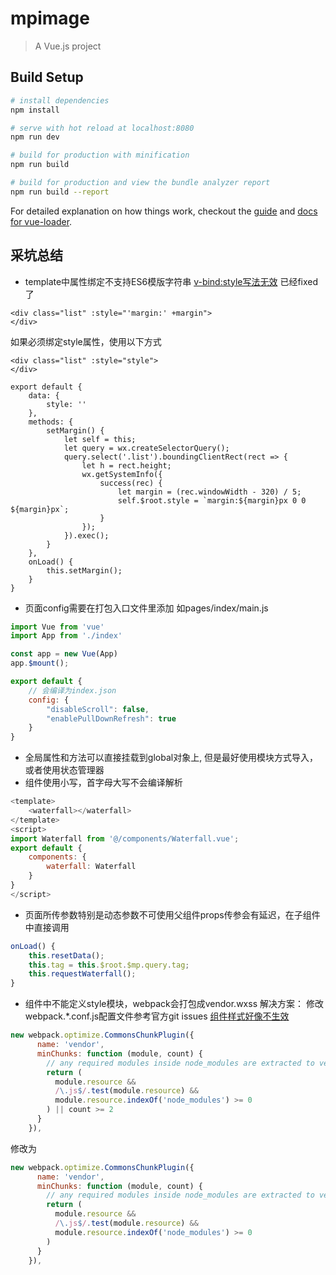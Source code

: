 # mpimage

> A Vue.js project

## Build Setup

``` bash
# install dependencies
npm install

# serve with hot reload at localhost:8080
npm run dev

# build for production with minification
npm run build

# build for production and view the bundle analyzer report
npm run build --report
```

For detailed explanation on how things work, checkout the [guide](http://vuejs-templates.github.io/webpack/) and [docs for vue-loader](http://vuejs.github.io/vue-loader).


## 采坑总结
-  template中属性绑定不支持ES6模版字符串
  [v-bind:style写法无效](https://github.com/Meituan-Dianping/mpvue/issues/56#event-1520392752) 已经fixed了

 ``` 
<div class="list" :style="'margin:' +margin">
</div>
```
如果必须绑定style属性，使用以下方式
 ``` 
<div class="list" :style="style">
</div>
```
``` 
export default {
    data: {
        style: ''
    },
    methods: {
        setMargin() {
            let self = this;
            let query = wx.createSelectorQuery();
            query.select('.list').boundingClientRect(rect => {
            	let h = rect.height;
            	wx.getSystemInfo({
                    success(rec) {
                        let margin = (rec.windowWidth - 320) / 5;
                        self.$root.style = `margin:${margin}px 0 0 ${margin}px`;
                    }
            	});
            }).exec();
        }
    },
    onLoad() {
        this.setMargin();
    }
}
```
- 页面config需要在打包入口文件里添加
  如pages/index/main.js
``` javascript
import Vue from 'vue'
import App from './index'

const app = new Vue(App)
app.$mount();

export default {
    // 会编译为index.json
    config: {
        "disableScroll": false,
        "enablePullDownRefresh": true
    }
}
```
- 全局属性和方法可以直接挂载到global对象上, 但是最好使用模块方式导入，或者使用状态管理器
- 组件使用小写，首字母大写不会编译解析
``` javascript
<template>
    <waterfall></waterfall>
</template>
<script>
import Waterfall from '@/components/Waterfall.vue';
export default {
    components: {
        waterfall: Waterfall
    }
}
</script>
```
- 页面所传参数特别是动态参数不可使用父组件props传参会有延迟，在子组件中直接调用
``` javascript
onLoad() {
    this.resetData();
    this.tag = this.$root.$mp.query.tag;
    this.requestWaterfall();
}
```
- 组件中不能定义style模块，webpack会打包成vendor.wxss
  解决方案：
  修改webpack.*.conf.js配置文件参考官方git issues [组件样式好像不生效]( https://github.com/Meituan-Dianping/mpvue/issues/7)
 
```javascript
new webpack.optimize.CommonsChunkPlugin({
      name: 'vendor',
      minChunks: function (module, count) {
        // any required modules inside node_modules are extracted to vendor
        return (
          module.resource &&
          /\.js$/.test(module.resource) &&
          module.resource.indexOf('node_modules') >= 0
        ) || count >= 2
      }
    }),
```
修改为
``` javascript
new webpack.optimize.CommonsChunkPlugin({
      name: 'vendor',
      minChunks: function (module, count) {
        // any required modules inside node_modules are extracted to vendor
        return (
          module.resource &&
          /\.js$/.test(module.resource) &&
          module.resource.indexOf('node_modules') >= 0
        )
      }
    }),
```

